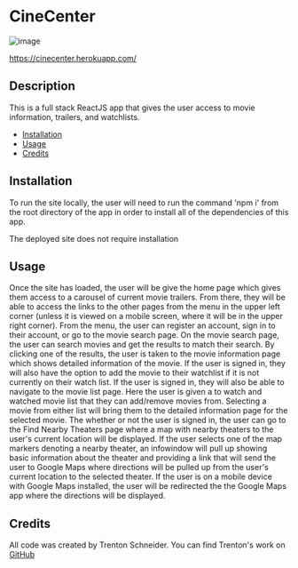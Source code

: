 # CineCenter

![image](https://user-images.githubusercontent.com/64096701/99564472-82bb1a80-2998-11eb-8fc5-b8b80000ec78.png)

https://cinecenter.herokuapp.com/

## Description

This is a full stack ReactJS app that gives the user access to movie information, trailers, and watchlists.

- [Installation](#inst)
- [Usage](#use)
- [Credits](#cred)

<a id="inst"></a>

## Installation

To run the site locally, the user will need to run the command 'npm i' from the root directory of the app in order to install all of the dependencies of this app.

The deployed site does not require installation

<a id="use"></a>

## Usage

Once the site has loaded, the user will be give the home page which gives them access to a carousel of current movie trailers. From there, they will be able to access the links to the other pages from the menu in the upper left corner (unless it is viewed on a mobile screen, where it will be in the upper right corner). From the menu, the user can register an account, sign in to their account, or go to the movie search page. On the movie search page, the user can search movies and get the results to match their search. By clicking one of the results, the user is taken to the movie information page which shows detailed information of the movie. If the user is signed in, they will also have the option to add the movie to their watchlist if it is not currently on their watch list. If the user is signed in, they will also be able to navigate to the movie list page. Here the user is given a to watch and watched movie list that they can add/remove movies from. Selecting a movie from either list will bring them to the detailed information page for the selected movie. The whether or not the user is signed in, the user can go to the Find Nearby Theaters page where a map with nearby theaters to the user's current location will be displayed. If the user selects one of the map markers denoting a nearby theater, an infowindow will pull up showing basic information about the theater and providing a link that will send the user to Google Maps where directions will be pulled up from the user's current location to the selected theater. If the user is on a mobile device with Google Maps installed, the user will be redirected the the Google Maps app where the directions will be displayed.

<a id="cred"></a>

## Credits

All code was created by Trenton Schneider. You can find Trenton's work on [GitHub](https://github.com/TrentSchneider)

